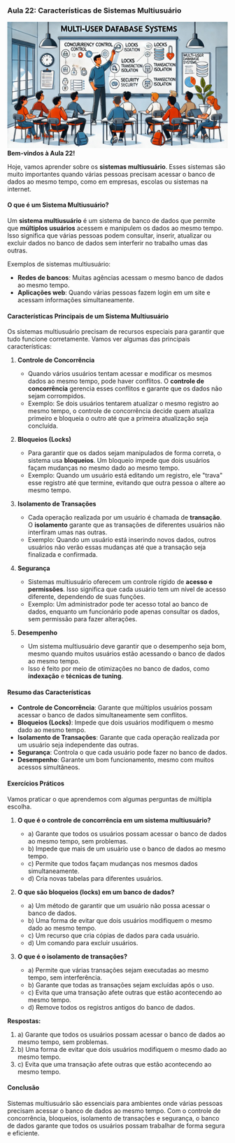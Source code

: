 ### Aula 22: Características de Sistemas Multiusuário
![](./assets/22.jpeg)
**Bem-vindos à Aula 22!**

Hoje, vamos aprender sobre os **sistemas multiusuário**. Esses sistemas são muito importantes quando várias pessoas precisam acessar o banco de dados ao mesmo tempo, como em empresas, escolas ou sistemas na internet.

#### O que é um Sistema Multiusuário?

Um **sistema multiusuário** é um sistema de banco de dados que permite que **múltiplos usuários** acessem e manipulem os dados ao mesmo tempo. Isso significa que várias pessoas podem consultar, inserir, atualizar ou excluir dados no banco de dados sem interferir no trabalho umas das outras.

Exemplos de sistemas multiusuário:
- **Redes de bancos**: Muitas agências acessam o mesmo banco de dados ao mesmo tempo.
- **Aplicações web**: Quando várias pessoas fazem login em um site e acessam informações simultaneamente.

#### Características Principais de um Sistema Multiusuário

Os sistemas multiusuário precisam de recursos especiais para garantir que tudo funcione corretamente. Vamos ver algumas das principais características:

1. **Controle de Concorrência**
   - Quando vários usuários tentam acessar e modificar os mesmos dados ao mesmo tempo, pode haver conflitos. O **controle de concorrência** gerencia esses conflitos e garante que os dados não sejam corrompidos.
   - Exemplo: Se dois usuários tentarem atualizar o mesmo registro ao mesmo tempo, o controle de concorrência decide quem atualiza primeiro e bloqueia o outro até que a primeira atualização seja concluída.

2. **Bloqueios (Locks)**
   - Para garantir que os dados sejam manipulados de forma correta, o sistema usa **bloqueios**. Um bloqueio impede que dois usuários façam mudanças no mesmo dado ao mesmo tempo.
   - Exemplo: Quando um usuário está editando um registro, ele "trava" esse registro até que termine, evitando que outra pessoa o altere ao mesmo tempo.

3. **Isolamento de Transações**
   - Cada operação realizada por um usuário é chamada de **transação**. O **isolamento** garante que as transações de diferentes usuários não interfiram umas nas outras.
   - Exemplo: Quando um usuário está inserindo novos dados, outros usuários não verão essas mudanças até que a transação seja finalizada e confirmada.

4. **Segurança**
   - Sistemas multiusuário oferecem um controle rígido de **acesso e permissões**. Isso significa que cada usuário tem um nível de acesso diferente, dependendo de suas funções.
   - Exemplo: Um administrador pode ter acesso total ao banco de dados, enquanto um funcionário pode apenas consultar os dados, sem permissão para fazer alterações.

5. **Desempenho**
   - Um sistema multiusuário deve garantir que o desempenho seja bom, mesmo quando muitos usuários estão acessando o banco de dados ao mesmo tempo.
   - Isso é feito por meio de otimizações no banco de dados, como **indexação** e **técnicas de tuning**.

#### Resumo das Características

- **Controle de Concorrência**: Garante que múltiplos usuários possam acessar o banco de dados simultaneamente sem conflitos.
- **Bloqueios (Locks)**: Impede que dois usuários modifiquem o mesmo dado ao mesmo tempo.
- **Isolamento de Transações**: Garante que cada operação realizada por um usuário seja independente das outras.
- **Segurança**: Controla o que cada usuário pode fazer no banco de dados.
- **Desempenho**: Garante um bom funcionamento, mesmo com muitos acessos simultâneos.

#### Exercícios Práticos

Vamos praticar o que aprendemos com algumas perguntas de múltipla escolha.

1. **O que é o controle de concorrência em um sistema multiusuário?**
   - a) Garante que todos os usuários possam acessar o banco de dados ao mesmo tempo, sem problemas.
   - b) Impede que mais de um usuário use o banco de dados ao mesmo tempo.
   - c) Permite que todos façam mudanças nos mesmos dados simultaneamente.
   - d) Cria novas tabelas para diferentes usuários.

2. **O que são bloqueios (locks) em um banco de dados?**
   - a) Um método de garantir que um usuário não possa acessar o banco de dados.
   - b) Uma forma de evitar que dois usuários modifiquem o mesmo dado ao mesmo tempo.
   - c) Um recurso que cria cópias de dados para cada usuário.
   - d) Um comando para excluir usuários.

3. **O que é o isolamento de transações?**
   - a) Permite que várias transações sejam executadas ao mesmo tempo, sem interferência.
   - b) Garante que todas as transações sejam excluídas após o uso.
   - c) Evita que uma transação afete outras que estão acontecendo ao mesmo tempo.
   - d) Remove todos os registros antigos do banco de dados.

**Respostas:**
1. a) Garante que todos os usuários possam acessar o banco de dados ao mesmo tempo, sem problemas.
2. b) Uma forma de evitar que dois usuários modifiquem o mesmo dado ao mesmo tempo.
3. c) Evita que uma transação afete outras que estão acontecendo ao mesmo tempo.

#### Conclusão

Sistemas multiusuário são essenciais para ambientes onde várias pessoas precisam acessar o banco de dados ao mesmo tempo. Com o controle de concorrência, bloqueios, isolamento de transações e segurança, o banco de dados garante que todos os usuários possam trabalhar de forma segura e eficiente.